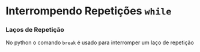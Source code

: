 # Interrompendo Repetições `while`

### Laços de Repetição

No python o comando `break` é usado para interromper um laço de repetição